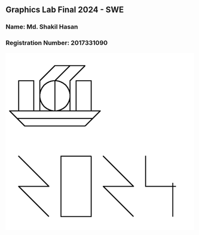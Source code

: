 ## Graphics Lab Final 2024 - SWE

### Name: Md. Shakil Hasan

### Registration Number: 2017331090

![Lab Final Output](./output.png)
